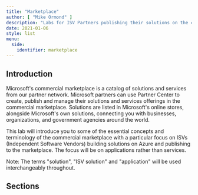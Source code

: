 ```yaml
---
title: "Marketplace"
author: [ "Mike Ormond" ]
description: "Labs for ISV Partners publishing their solutions on the commercial marketplace"
date: 2021-01-06
style: list
menu:
  side:
    identifier: marketplace
---
```


## Introduction

Microsoft's commercial marketplace is a catalog of solutions and services from our partner network. Microsoft partners can use Partner Center to create, publish and manage their solutions and services offerings in the commercial marketplace. Solutions are listed in Microsoft's online stores, alongside Microsoft's own solutions, connecting you with businesses, organizations, and government agencies around the world.

This lab will introduce you to some of the essential concepts and terminology of the commercial marketplace with a particular focus on ISVs (Independent Software Vendors) building solutions on Azure and publishing to the marketplace. The focus will be on applications rather than services.

Note: The terms "solution", "ISV solution" and "application" will be used interchangeably throughout.

## Sections
